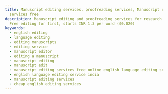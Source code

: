 ```yaml
---
title: Manuscript editing services, proofreading services, Manuscript editing
  services free
description: Manuscript editing and proofreading services for research paper.
  Free editing for first, starts INR 1.3 per word ($0.020)
keywords:
  - english editing
  - language editing
  - editing manuscripts
  - editing service
  - manuscript editor
  - editing a manuscript
  - manuscript editing
  - manuscript edit
  - manuscript editing services free online english language editing service
  - english language editing service india
  - manuscript editing services
  - cheap english editing services
---
```

